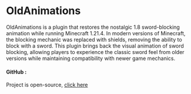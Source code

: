 # OldAnimations  

OldAnimations is a plugin that restores the nostalgic 1.8 sword-blocking animation while running Minecraft 1.21.4. In modern versions of Minecraft, the blocking mechanic was replaced with shields, removing the ability to block with a sword. This plugin brings back the visual animation of sword blocking, allowing players to experience the classic sword  feel from older versions while maintaining compatibility with newer game mechanics.

#### GitHub :

Project is open-source, [click here](https://github.com/Ariloxe/OldAnimations)
